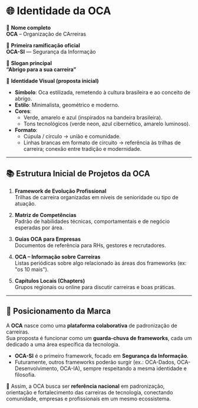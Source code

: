 # 🌐 Identidade da OCA

📛 **Nome completo**  
**OCA** – Organização de CArreiras  

🔹 **Primeira ramificação oficial**  
**OCA-SI** — Segurança da Informação  

📝 **Slogan principal**  
**“Abrigo para a sua carreira”**  

🎨 **Identidade Visual (proposta inicial)**  
- **Símbolo**: Oca estilizada, remetendo à cultura brasileira e ao conceito de abrigo.  
- **Estilo**: Minimalista, geométrico e moderno.  
- **Cores**:  
  - Verde, amarelo e azul (inspirados na bandeira brasileira).  
  - Tons tecnológicos (verde neon, azul cibernético, amarelo luminoso).  
- **Formato**:  
  - Cúpula / círculo → união e comunidade.  
  - Linhas brancas em formato de circuito →  referência às trilhas de carreira; conexão entre tradição e modernidade.  

---

## 📚 Estrutura Inicial de Projetos da OCA

1. **Framework de Evolução Profissional**  
   Trilhas de carreira organizadas em níveis de senioridade ou tipo de atuação.  

2. **Matriz de Competências**  
   Padrão de habilidades técnicas, comportamentais e de negócio esperadas por área.  

3. **Guias OCA para Empresas**  
   Documentos de referência para RHs, gestores e recrutadores.  

4. **OCA – Informação sobre Carreiras**  
   Listas periódicas sobre algo relacionado às áreas dos frameworks (ex: "os 10 mais").  

5. **Capítulos Locais (Chapters)**  
   Grupos regionais ou online para discutir carreiras e boas práticas.  

---

## 🎯 Posicionamento da Marca

A **OCA** nasce como uma **plataforma colaborativa** de padronização de carreiras.  
Sua proposta é funcionar como um **guarda-chuva de frameworks**, cada um dedicado a uma área específica da tecnologia.  

- **OCA-SI** é o primeiro framework, focado em **Segurança da Informação**.  
- Futuramente, outros frameworks poderão surgir (ex.: OCA-Dados, OCA-Desenvolvimento, OCA-IA), sempre respeitando a mesma identidade e filosofia.  

📌 Assim, a OCA busca ser **referência nacional** em padronização, orientação e fortalecimento das carreiras de tecnologia, conectando comunidade, empresas e profissionais em um mesmo ecossistema.  
